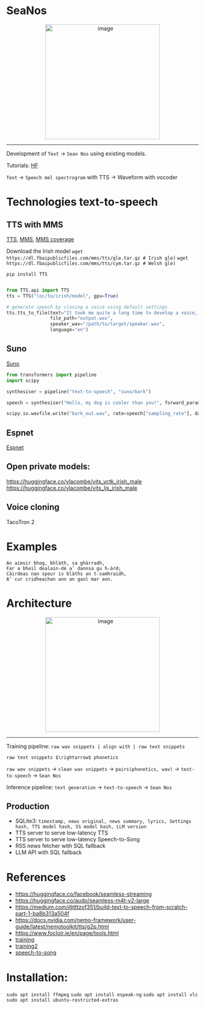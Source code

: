 # SeaNos

 <p align="center">
<img src="https://github.com/bramiozo/SeaNos/blob/main/seannos.png" alt="image" width="300" height="auto" >
 </p>
<hr width=100%>


Development of ```Text``` $\rightarrow$ ```Sean Nos``` using existing models.

Tutorials: [HF](https://huggingface.co/learn/audio-course/chapter6/tts_datasets)

```Text``` $\rightarrow$ ```Speech mel spectrogram``` with TTS $\rightarrow$ Waveform with vocoder


# Technologies text-to-speech

## **TTS with MMS**

[TTS](https://huggingface.co/coqui/XTTS-v2), [MMS](https://github.com/facebookresearch/fairseq/tree/main/examples/mms), [MMS coverage](https://dl.fbaipublicfiles.com/mms/misc/language_coverage_mms.html)


Download the Irish model
```wget https://dl.fbaipublicfiles.com/mms/tts/gle.tar.gz # Irish gle)```
```wget https://dl.fbaipublicfiles.com/mms/tts/cym.tar.gz # Welsh gle)```

```pip install TTS ```
```python

from TTS.api import TTS
tts = TTS("loc/to/irish/model", gpu=True)

# generate speech by cloning a voice using default settings
tts.tts_to_file(text="It took me quite a long time to develop a voice, and now that I have it I'm not going to be silent.",
                file_path="output.wav",
                speaker_wav="/path/to/target/speaker.wav",
                language="en")
```

## Suno

[Suno](https://huggingface.co/suno/bark)
```python
from transformers import pipeline
import scipy

synthesiser = pipeline("text-to-speech", "suno/bark")

speech = synthesiser("Hello, my dog is cooler than you!", forward_params={"do_sample": True})

scipy.io.wavfile.write("bark_out.wav", rate=speech["sampling_rate"], data=speech["audio"])
```
## Espnet
[Espnet](https://github.com/espnet/espnet)


## Open private models:
https://huggingface.co/ylacombe/vits_vctk_irish_male
https://huggingface.co/ylacombe/vits_ljs_irish_male


## Voice cloning

TacoTron 2



# Examples

```
An aimsir bhog, bhlàth, sa ghàrradh,
Far a bheil dealain-dè a’ dannsa gu h-àrd;
Càirdeas nan speur is blàths an t-samhraidh,
A’ cur cridheachan ann an gaol mar aon.
```


# Architecture


 <p align="center">
<img src="https://github.com/bramiozo/SeaNos/blob/main/SeanNos%20-%20Architecture.png" alt="image" width="300" height="auto" >
 </p>
<hr width=100%>

Training pipeline:
```raw wav snippets | align with | raw text snippets```

```raw text snippets $\rightarrow$ phonetics```

``` raw wav snippets ``` $\rightarrow$ ```clean wav snippets``` $\rightarrow$ ```pairs(phonetics, wav)``` $\rightarrow$ ```text-to-speech``` $\rightarrow$ ```Sean Nos``` 

Inference pipeline:
```text generation``` $\rightarrow$ ```text-to-speech``` $\rightarrow$ ```Sean Nos```

## Production

* SQLite3: ```timestamp, news original, news summary, lyrics, Settings hash, TTS model hash, SS model hash, LLM version```
* TTS server to serve low-latency TTS
* TTS server to serve low-latency Speech-to-Song
* RSS news fetcher with SQL fallback
* LLM API with SQL fallback

# References

* https://huggingface.co/facebook/seamless-streaming
* https://huggingface.co/audo/seamless-m4t-v2-large
* https://medium.com/@tttzof351/build-text-to-speech-from-scratch-part-1-ba8b313a504f
* https://docs.nvidia.com/nemo-framework/user-guide/latest/nemotoolkit/tts/g2p.html
* https://www.focloir.ie/en/page/tools.html
* [training](https://docs.coqui.ai/en/dev/tutorial_for_nervous_beginners.html)
* [training2](https://docs.coqui.ai/en/dev/finetuning.html)
* [speech-to-song](https://arxiv.org/abs/2110.06546)

# Installation:

```sudo apt install ffmpeg```
```sudo apt install espeak-ng```
```sudo apt install vlc```
```sudo apt install ubuntu-restricted-extras```



